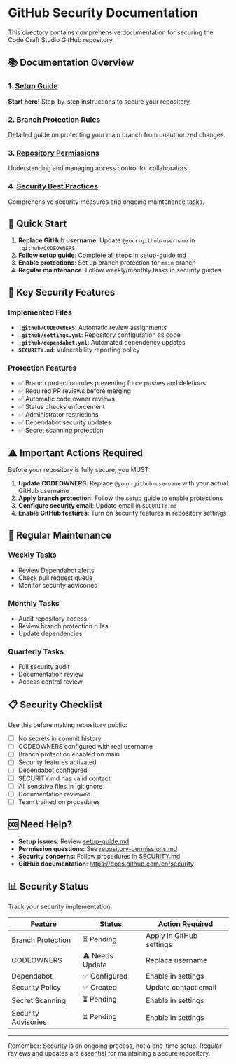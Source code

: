 # GitHub Security Documentation

This directory contains comprehensive documentation for securing the Code Craft Studio GitHub repository.

## 📚 Documentation Overview

### 1. [Setup Guide](./setup-guide.md)
**Start here!** Step-by-step instructions to secure your repository.

### 2. [Branch Protection Rules](./branch-protection-rules.md)
Detailed guide on protecting your main branch from unauthorized changes.

### 3. [Repository Permissions](./repository-permissions.md)
Understanding and managing access control for collaborators.

### 4. [Security Best Practices](./security-best-practices.md)
Comprehensive security measures and ongoing maintenance tasks.

## 🚀 Quick Start

1. **Replace GitHub username**: Update `@your-github-username` in `.github/CODEOWNERS`
2. **Follow setup guide**: Complete all steps in [setup-guide.md](./setup-guide.md)
3. **Enable protections**: Set up branch protection for `main` branch
4. **Regular maintenance**: Follow weekly/monthly tasks in security guides

## 🔐 Key Security Features

### Implemented Files

- **`.github/CODEOWNERS`**: Automatic review assignments
- **`.github/settings.yml`**: Repository configuration as code
- **`.github/dependabot.yml`**: Automated dependency updates
- **`SECURITY.md`**: Vulnerability reporting policy

### Protection Features

- ✅ Branch protection rules preventing force pushes and deletions
- ✅ Required PR reviews before merging
- ✅ Automatic code owner reviews
- ✅ Status checks enforcement
- ✅ Administrator restrictions
- ✅ Dependabot security updates
- ✅ Secret scanning protection

## ⚠️ Important Actions Required

Before your repository is fully secure, you MUST:

1. **Update CODEOWNERS**: Replace `@your-github-username` with your actual GitHub username
2. **Apply branch protection**: Follow the setup guide to enable protections
3. **Configure security email**: Update email in `SECURITY.md`
4. **Enable GitHub features**: Turn on security features in repository settings

## 🔄 Regular Maintenance

### Weekly Tasks
- Review Dependabot alerts
- Check pull request queue
- Monitor security advisories

### Monthly Tasks
- Audit repository access
- Review branch protection rules
- Update dependencies

### Quarterly Tasks
- Full security audit
- Documentation review
- Access control review

## 📋 Security Checklist

Use this before making repository public:

- [ ] No secrets in commit history
- [ ] CODEOWNERS configured with real username
- [ ] Branch protection enabled on main
- [ ] Security features activated
- [ ] Dependabot configured
- [ ] SECURITY.md has valid contact
- [ ] All sensitive files in .gitignore
- [ ] Documentation reviewed
- [ ] Team trained on procedures

## 🆘 Need Help?

- **Setup issues**: Review [setup-guide.md](./setup-guide.md)
- **Permission questions**: See [repository-permissions.md](./repository-permissions.md)
- **Security concerns**: Follow procedures in [SECURITY.md](../../SECURITY.md)
- **GitHub documentation**: https://docs.github.com/en/security

## 📊 Security Status

Track your security implementation:

| Feature | Status | Action Required |
|---------|--------|----------------|
| Branch Protection | ⏳ Pending | Apply in GitHub settings |
| CODEOWNERS | ⚠️ Needs Update | Replace username |
| Dependabot | ✅ Configured | Enable in settings |
| Security Policy | ✅ Created | Update contact email |
| Secret Scanning | ⏳ Pending | Enable in settings |
| Security Advisories | ⏳ Pending | Enable in settings |

---

Remember: Security is an ongoing process, not a one-time setup. Regular reviews and updates are essential for maintaining a secure repository.